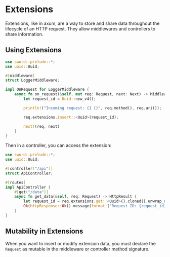 # Extensions

Extensions, like in axum, are a way to store and share data throughout the lifecycle of an HTTP request. They allow middlewares and controllers to share information.

## Using Extensions

```rust
use sword::prelude::*;
use uuid::Uuid;

#[middleware]
struct LoggerMiddleware;

impl OnRequest for LoggerMiddleware {
    async fn on_request(&self, mut req: Request, next: Next) -> MiddlewareResult {
        let request_id = Uuid::new_v4();

        println!("Incoming request: {} {}", req.method(), req.uri());

        req.extensions.insert::<Uuid>(request_id);

        next!(req, next)
    }
}
```

Then in a controller, you can access the extension:

```rust
use sword::prelude::*;
use uuid::Uuid;

#[controller("/api")]
struct ApiController;

#[routes]
impl ApiController {
    #[get("/data")]
    async fn get_data(&self, req: Request) -> HttpResult {
        let request_id = req.extensions.get::<Uuid>().cloned().unwrap_or_default();
        Ok(HttpResponse::Ok().message(format!("Request ID: {request_id}")))
    }
}
```

## Mutability in Extensions

When you want to insert or modify extension data, you must declare the `Request` as mutable in the middleware or controller method signature.


